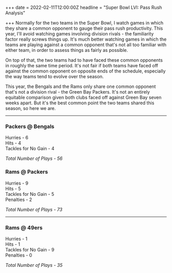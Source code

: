 +++
date = 2022-02-11T12:00:00Z
headline = "Super Bowl LVI: Pass Rush Analysis"

+++
Normally for the two teams in the Super Bowl, I watch games in which they share a common opponent to gauge their pass rush productivity. This year, I'll avoid watching games involving division rivals - the familiarity factor really screws things up. It's much better watching games in which the teams are playing against a common opponent that's not all too familiar with either team, in order to assess things as fairly as possible.

On top of that, the two teams had to have faced these common opponents in roughly the same time period. It's not fair if both teams have faced off against the common opponent on opposite ends of the schedule, especially the way teams tend to evolve over the season.

This year, the Bengals and the Rams only share one common opponent that's not a division rival - the Green Bay Packers. It's not an entirely equitable comparison given both clubs faced off against Green Bay seven weeks apart. But it's the best common point the two teams shared this season, so here we are.

***

### Packers @ Bengals

Hurries - 6  
Hits - 4  
Tackles for No Gain - 4

_Total Number of Plays - 56_

### Rams @ Packers

Hurries - 9  
Hits - 5  
Tackles for No Gain - 5  
Penalties - 2

_Total Number of Plays - 73_

***

### Rams @ 49ers

Hurries - 1  
Hits - 1  
Tackles for No Gain - 9  
Penalties - 0

_Total Number of Plays - 35_